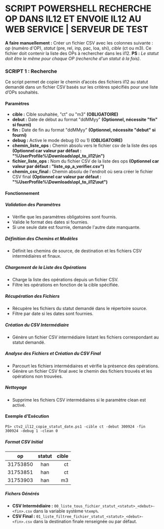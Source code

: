 # SCRIPT POWERSHELL RECHERCHE OP DANS IL12 ET ENVOIE IL12 AU WEB SERVICE | SERVEUR DE TEST

**A faire manuellement :** Créer un fichier CSV avec les colonnes suivante : *op* (numéro d'OP), *statut* (pre, rel, inp, pac, loa, shi), *cible* (ct ou m3).
Ce fichier doit contenir la liste des OPs à rechercher dans les il12. **PS :** *Le statut doit être le même pour chaque OP (recherche d'un statut à la fois)*.

### SCRIPT 1 : Recherche

Ce script permet de copier le chemin d’accès des fichiers il12 au statut demandé dans un fichier CSV basés sur les critères spécifiés pour une liste d’OPs souhaités.

#### Paramètres

- **cible :** Cible souhaitée, "ct" ou "m3" **(OBLIGATOIRE)**
- **debut :** Date de début au format "ddMMyy" **(Optionnel, nécessite "fin" si fourni)**
- **fin :** Date de fin au format "ddMMyy" **(Optionnel, nécessite "debut" si fourni)**
- **debug :** Active le mode debug (0 ou 1) **(OBLIGATOIRE)**
- **chemin_liste_ops :** Chemin absolu vers le fichier csv de la liste des ops **(Optionnel car valeur par défaut : "%UserProfile%\Downloads\opl_to_il12\in\")**
- **fichier_liste_ops :** Nom du fichier CSV de la liste des ops **(Optionnel car valeur par défaut : "liste_op_a_verifier.csv")**
- **chemin_csv_final :** Chemin absolu de l'endroit où sera créer le fichier CSV final **(Optionnel car valeur par défaut : "%UserProfile%\Downloads\opl_to_il12\out\")**

#### Fonctionnement

##### Validation des Paramètres

- Vérifie que les paramètres obligatoires sont fournis.
- Valide le format des dates si fournies.
- Si une seule date est fournie, demande l'autre date manquante.

##### Définition des Chemins et Modèles

- Définit les chemins de source, de destination et les fichiers CSV intermédiaires et finaux.

##### Chargement de la Liste des Opérations

- Charge la liste des opérations depuis un fichier CSV.
- Filtre les opérations en fonction de la cible spécifiée.

##### Récupération des Fichiers

- Récupère les fichiers du statut demandé dans le répertoire source.
- Filtre par date si les dates sont fournies.

##### Création du CSV Intermédiaire

- Génère un fichier CSV intermédiaire listant les fichiers correspondant au statut demandé.

##### Analyse des Fichiers et Création du CSV Final

- Parcourt les fichiers intermédiaires et vérifie la présence des opérations.
- Génère un fichier CSV final avec le chemin des fichiers trouvés et les opérations non trouvées.

##### Nettoyage

- Supprime les fichiers CSV intermédiaires si le paramètre clean est activé.

#### Exemple d'Exécution

`PS> ctv2_il12_copie_statut_date.ps1 -cible ct -debut 300924 -fin 300924 -debug 1 -clean 0`

##### Format CSV Initial

|op      |statut |cible  |
|---     |:-:    |--:    |
|31753850|han    |ct     |
|31753851|han    |ct     |
|31753903|han    |m3     |

##### Fichers Générés

- **CSV Intermédiaire :** `00_liste_tous_fichier_statut_<statut>_<debut>-<fin>.csv` dans la variable système `%temp%`.
- **CSV Final :** `01_liste_filtree_fichier_statut_<statut>_<debut>-<fin>.csv` dans la destination finale renseignée ou par défaut.



    
